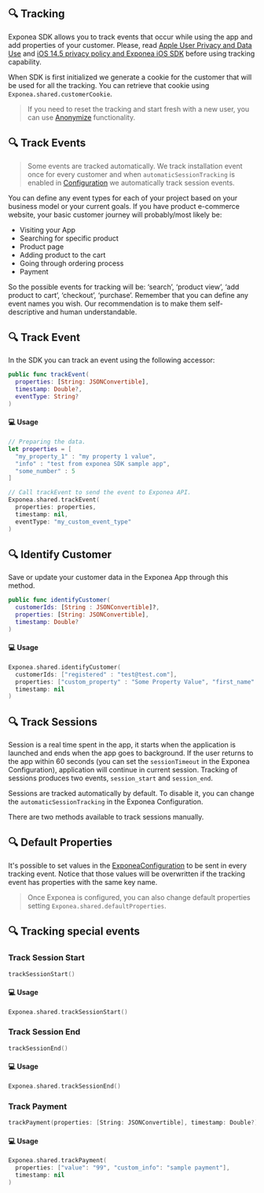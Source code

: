 ## 🔍 Tracking
Exponea SDK allows you to track events that occur while using the app and add properties of your customer. 
Please, read [Apple User Privacy and Data Use](https://docs.exponea.com/docs/apple-user-privacy-and-data-use) and [iOS 14.5 privacy policy and Exponea iOS SDK](https://docs.exponea.com/docs/ios-145-privacy-policy-and-exponea-ios-sdk) before using tracking capability. 

When SDK is first initialized we generate a cookie for the customer that will be used for all the tracking. You can retrieve that cookie using `Exponea.shared.customerCookie`.

> If you need to reset the tracking and start fresh with a new user, you can use [Anonymize](./ANONYMIZE.md) functionality.

## 🔍 Track Events

> Some events are tracked automatically. We track installation event once for every customer and when `automaticSessionTracking` is enabled in [Configuration](./CONFIG.md) we automatically track session events.

You can define any event types for each of your project based on your business model or your current goals. If you have product e-commerce website, your basic customer journey will probably/most likely be:

* Visiting your App
* Searching for specific product
* Product page
* Adding product to the cart
* Going through ordering process
* Payment

So the possible events for tracking will be: ‘search’, ‘product view’, ‘add product to cart’, ‘checkout’, ‘purchase’. Remember that you can define any event names you wish. Our recommendation is to make them self-descriptive and human understandable.

## 🔍 Track Event

In the SDK you can track an event using the following accessor:

``` swift
public func trackEvent(
  properties: [String: JSONConvertible],
  timestamp: Double?,
  eventType: String?
)
```

#### 💻 Usage

``` swift
// Preparing the data.
let properties = [
  "my_property_1" : "my property 1 value",
  "info" : "test from exponea SDK sample app",
  "some_number" : 5
]

// Call trackEvent to send the event to Exponea API.
Exponea.shared.trackEvent(
  properties: properties,
  timestamp: nil,
  eventType: "my_custom_event_type"
)
```
        
## 🔍 Identify Customer

Save or update your customer data in the Exponea App through this method.

``` swift
public func identifyCustomer(
  customerIds: [String : JSONConvertible]?,
  properties: [String: JSONConvertible],
  timestamp: Double?
)
```

#### 💻 Usage

``` swift
Exponea.shared.identifyCustomer(
  customerIds: ["registered" : "test@test.com"],
  properties: ["custom_property" : "Some Property Value", "first_name" : "test"],
  timestamp: nil
)
```


## 🔍 Track Sessions

Session is a real time spent in the app, it starts when the application is launched and ends when the app goes to background. If the user returns to the app within 60 seconds (you can set the `sessionTimeout` in the Exponea Configuration), application will continue in current session. Tracking of sessions produces two events, `session_start` and `session_end`.

Sessions are tracked automatically by default. To disable it, you can change the `automaticSessionTracking` in the Exponea Configuration.

There are two methods available to track sessions manually.

## 🔍 Default Properties

  It's possible to set values in the [ExponeaConfiguration](../Documentation/CONFIG.md) to be sent in every tracking event. Notice that those values will be overwritten if the tracking event has properties with the same key name.

  > Once Exponea is configured, you can also change default properties setting `Exponea.shared.defaultProperties`.

## 🔍 Tracking special events

### Track Session Start

``` swift
trackSessionStart()
```

#### 💻 Usage

``` swift
Exponea.shared.trackSessionStart()
```

### Track Session End

``` swift
trackSessionEnd()
```

#### 💻 Usage

``` swift
Exponea.shared.trackSessionEnd()
```

### Track Payment

``` swift
trackPayment(properties: [String: JSONConvertible], timestamp: Double?)
```

#### 💻 Usage

``` swift
Exponea.shared.trackPayment(
  properties: ["value": "99", "custom_info": "sample payment"],
  timestamp: nil
)
```

